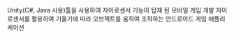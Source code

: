 Unity(C#, Java 사용)툴을 사용하여 자이로센서 기능이 탑재 된 모바일 게임 개발
자이로센서를 활용하여 기울기에 따라 오브젝트를 움직여 조작하는 안드로이드 게임 애플리케이션